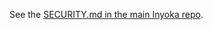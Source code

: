 See the [SECURITY.md in the main Inyoka repo](https://github.com/inyokaproject/inyoka/blob/staging/SECURITY.md).
